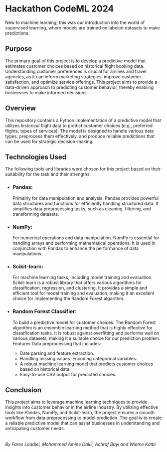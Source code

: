 # Hackathon CodeML 2024
 New to machine learning, this was our introduction into the world of supervised learning, where models are trained on labeled datasets to make predictions.
## Purpose
The primary goal of this project is to develop a predictive model that estimates customer choices based on historical flight booking data. Understanding customer preferences is crucial for airlines and travel agencies, as it can inform marketing strategies, improve customer satisfaction, and optimize service offerings. This project aims to provide a data-driven approach to predicting customer behavior, thereby enabling businesses to make informed decisions.
## Overview
This repository contains a Python implementation of a predictive model that utilizes historical flight data to predict customer choices (e.g., preferred flights, types of services). The model is designed to handle various data types, preprocess them effectively, and produce reliable predictions that can be used for strategic decision-making.
## Technologies Used
The following tools and libraries were chosen for this project based on their suitability for the task and their strengths:
- ### Pandas: 
  Primairly for data manipulation and analysis. Pandas provides powerful data structures and functions for efficiently handling structured data. It simplifies data preprocessing tasks, such as cleaning, filtering, and transforming datasets.
- ### NumPy: 
  For numerical operations and data manipulation. NumPy is essential for handling arrays and performing mathematical operations. It is used in conjunction with Pandas to enhance the performance of data manipulations.
- ### Scikit-learn: 
  For machine learning tasks, including model training and evaluation. Scikit-learn is a robust library that offers various algorithms for classification, regression, and clustering. It provides a simple and efficient tool for model training and evaluation, making it an excellent choice for implementing the Random Forest algorithm.
- ### Random Forest Classifier: 
  To build a predictive model for customer choices. The Random Forest algorithm is an ensemble learning method that is highly effective for classification tasks. It is robust against overfitting and performs well on various datasets, making it a suitable choice for our prediction problem. Features Data preprocessing that includes:
  
  - Date parsing and feature extraction.
  - Handling missing values. Encoding categorical variables.
  - A robust machine learning model that predicts customer choices based on historical data.
  - Easy-to-use CSV output for predicted choices.
## Conclusion
This project aims to leverage machine learning techniques to provide insights into customer behavior in the airline industry. By utilizing effective tools like Pandas, NumPy, and Scikit-learn, the project ensures a smooth workflow from data preprocessing to model prediction. The goal is to create a reliable predictive model that can assist businesses in understanding and anticipating customer needs.  
<br>
<br>
*By Fares Laadjel, Mohammed Amine Dakli, Achraf Bayi and Wiame Kotbi*
